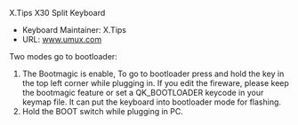 X.Tips X30 Split Keyboard

* Keyboard Maintainer: X.Tips
* URL: www.umux.com

Two modes go to bootloader:
1. The Bootmagic is enable, To go to bootloader press and hold the key in the top left corner while plugging in. If you edit the fireware, please keep the bootmagic feature or set a QK_BOOTLOADER keycode in your keymap file. It can put the keyboard into bootloader mode for flashing.
2. Hold the BOOT switch while plugging in PC.
 